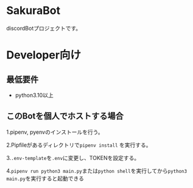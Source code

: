 # SakuraBot
discordBotプロジェクトです。  


# Developer向け

## 最低要件
* python3.10以上

## このBotを個人でホストする場合

1.pipenv, pyenvのインストールを行う。

2.Pipfileがあるディレクトリで`pipenv install` を実行する。

3.`.env-template`を`.env`に変更し、TOKENを設定する。

4.`pipenv run python3 main.py`または`python shell`を実行してから`python3 main.py`を実行すると起動できる
